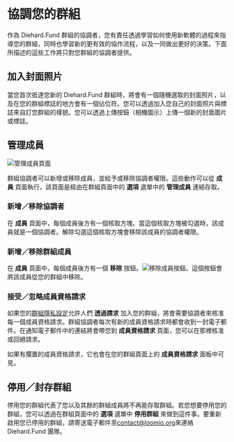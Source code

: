 # 協調您的群組

作為 Diehard.Fund 群組的協調者，您有責任透過學習如何使用新軟體的過程來指導您的群組，同時也學習新的更有效的協作流程，以及一同做出更好的決策。下面所描述的這些工作將只對您群組的協調者提供。

## 加入封面照片

當您首次抵達您新的 Diehard.Fund 群組時，將會有一個隨機選取的封面照片，以及在您的群組標誌的地方會有一個佔位符。您可以透過加入您自己的封面照片與標誌來自訂您群組的樣貌。您可以透過上傳按鈕（相機圖示）上傳一個新的封面圖片或標誌。 

## 管理成員

<img class="screenshot" alt="管理成員頁面" src="members_page.png" />

群組協調者可以新增或移除成員，並給予或移除協調者權限。這些動作可以從 **成員** 頁面執行，該頁面是經由在群組頁面中的 **選項** 選單中的 **管理成員** 連結存取。

### 新增／移除協調者

在 **成員** 頁面中，每個成員後方有一個核取方塊。當這個核取方塊被勾選時，該成員就是一個協調者。解除勾選這個核取方塊會移除該成員的協調者權限。 

### 新增／移除群組成員

在 **成員** 頁面中，每個成員後方有一個 **移除** 按鈕。![移除成員按鈕](remove_button.png)。這個按鈕會將該成員從您的群組中移除。

### 接受／忽略成員資格請求

如果您的[群組隱私設定](group_settings.html#group-privacy)允許人們 **透過請求** 加入您的群組，將會需要協調者來核准每一個成員資格請求。群組協調者每次有新的成員資格請求時都會收到一封電子郵件。在通知電子郵件中的連結將會帶您到 **成員資格請求** 頁面，您可以在那裡核准或回絕請求。

如果有擱置的成員資格請求，它也會在您的群組頁面上的 **成員資格請求** 面板中可見。

## 停用／封存群組

停用您的群組代表了您以及其餘的群組成員將不再能存取群組。若您想要停用您的群組，您可以透過在群組頁面中的 **選項** 選單中 **停用群組** 來做到這件事。要重新啟用您已停用的群組，請寄送電子郵件至[contact@loomio.org](mailto:contact@loomio.org)來連絡 Diehard.Fund 團隊。
